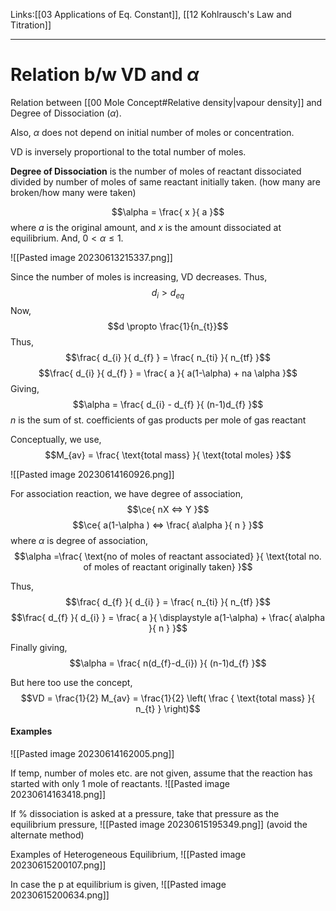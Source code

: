 Links:[[03 Applications of Eq. Constant]],  [[12 Kohlrausch's Law and Titration]]
___
# Relation b/w VD and $\alpha$
Relation between [[00 Mole Concept#Relative density|vapour density]] and Degree of Dissociation $(\alpha)$.

Also, $\alpha$ does not depend on initial number of  moles or concentration.

VD is inversely proportional to the total number of moles. 

**Degree of Dissociation** is the number of moles of reactant dissociated divided by number of moles of same reactant initially taken. (how many are broken/how many were taken)

$$\alpha = \frac{ x }{ a }$$
where $a$ is the original amount, and $x$ is the amount dissociated at equilibrium. 
And, $0 < \alpha \leq 1$.

![[Pasted image 20230613215337.png]]

Since the number of moles is increasing, VD decreases. 
Thus,
$$d_{i} > d_{eq}$$
Now,
$$d \propto \frac{1}{n_{t}}$$
Thus,
$$\frac{ d_{i} }{ d_{f} } = \frac{ n_{ti} }{ n_{tf} }$$
$$\frac{ d_{i} }{ d_{f} } = \frac{ a }{ a(1-\alpha) + na \alpha  }$$
Giving, 
$$\alpha = \frac{ d_{i} - d_{f} }{ (n-1)d_{f} }$$
$n$ is the sum of st. coefficients of gas products per mole of gas reactant 

Conceptually, we use,
$$M_{av} = \frac{ \text{total mass} }{ \text{total moles} }$$

![[Pasted image 20230614160926.png]]

For association reaction, we have degree of association,
$$\ce{ nX <=> Y }$$
$$\ce{ a(1-\alpha ) <=> \frac{ a\alpha }{ n } }$$
where $\alpha$ is degree of association,
$$\alpha =\frac{ \text{no of moles of reactant associated} }{ \text{total no. of moles of reactant originally taken} }$$

Thus,
$$\frac{ d_{f} }{ d_{i} } = \frac{ n_{ti} }{ n_{tf} }$$
$$\frac{ d_{f} }{ d_{i} } = \frac{ a }{ \displaystyle  a(1-\alpha) + \frac{ a\alpha  }{ n } }$$

Finally giving,
$$\alpha = \frac{ n(d_{f}-d_{i}) }{ (n-1)d_{f} }$$

But here too use the concept,
$$VD = \frac{1}{2} M_{av} = \frac{1}{2} \left( \frac { \text{total mass} }{ n_{t} } \right)$$

#### Examples
![[Pasted image 20230614162005.png]]

If temp, number of moles etc. are not given, assume that the reaction has started with only 1 mole of reactants. 
![[Pasted image 20230614163418.png]]

If % dissociation is asked at a pressure, take that pressure as the equilibrium pressure,
![[Pasted image 20230615195349.png]]
(avoid the alternate method)

Examples of Heterogeneous Equilibrium,
![[Pasted image 20230615200107.png]]

In case the p at equilibrium is given,
![[Pasted image 20230615200634.png]]